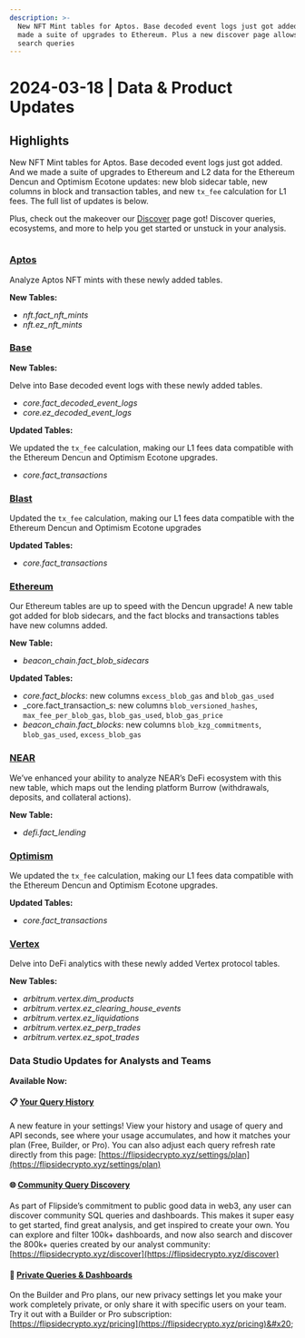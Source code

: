 ```yaml
---
description: >-
  New NFT Mint tables for Aptos. Base decoded event logs just got added. And we
  made a suite of upgrades to Ethereum. Plus a new discover page allows you to
  search queries
---
```


# 2024-03-18 | Data & Product Updates

## Highlights

New NFT Mint tables for Aptos. Base decoded event logs just got added. And we made a suite of upgrades to Ethereum and L2 data for the Ethereum Dencun and Optimism Ecotone updates: new blob sidecar table, new columns in block and transaction tables, and new `tx_fee` calculation for L1 fees.  The full list of updates is below.

Plus, check out the makeover our [Discover](https://flipsidecrypto.xyz/discover/dashboards) page got! Discover queries, ecosystems, and more to help you get started or unstuck in your analysis.

<figure><img src="https://lh7-us.googleusercontent.com/iaRZN0lO2ZqVHenmDn_cRsqa56YjTVskJCIxaTwBXLmD7KP8Sve6vz33AFdu0MWmBTpqyQuBnRiOFGz5fhlOocZpJx5UKkoTY221j2zQHoYeiBb_P1wzx1LPU-No-PMULfWIigMlPWl59qSxrWXy1HU" alt=""><figcaption></figcaption></figure>

### [Aptos](https://flipsidecrypto.github.io/aptos-models/#!/overview)

Analyze Aptos NFT mints with these newly added tables.

**New Tables:**

* _nft.fact\_nft\_mints_
* _nft.ez\_nft\_mints_

### [Base](https://flipsidecrypto.github.io/base-models/#!/overview)

**New Tables:**

Delve into Base decoded event logs with these newly added tables.

* _core.fact\_decoded\_event\_logs_
* _core.ez\_decoded\_event\_logs_

**Updated Tables:**

We updated the `tx_fee` calculation, making our L1 fees data compatible with the Ethereum Dencun and Optimism Ecotone upgrades. &#x20;

* _core.fact\_transactions_

### [Blast](https://flipsidecrypto.github.io/blast-models/#!/overview)

Updated the `tx_fee` calculation, making our L1 fees data compatible with the Ethereum Dencun and Optimism Ecotone upgrades&#x20;

**Updated Tables:**

* _core.fact\_transactions_

### [Ethereum](https://flipsidecrypto.github.io/ethereum-models/#!/overview)

Our Ethereum tables are up to speed with the Dencun upgrade! A new table got added for blob sidecars, and the fact blocks and transactions tables have new columns added.

**New Table:**

* _beacon\_chain.fact\_blob\_sidecars_

**Updated Tables:**

* _core.fact\_blocks_: new columns `excess_blob_gas` and `blob_gas_used`
* _core.fact\_transaction_s: new columns `blob_versioned_hashes`, `max_fee_per_blob_gas`, `blob_gas_used`, `blob_gas_price`
* _beacon\_chain.fact\_blocks_: new columns `blob_kzg_commitments`, `blob_gas_used`, `excess_blob_gas`

### [NEAR](https://flipsidecrypto.github.io/near-models/#!/overview)

We’ve enhanced your ability to analyze NEAR’s DeFi ecosystem with this new table, which maps out the lending platform Burrow (withdrawals, deposits, and collateral actions).

**New Table:**

* _defi.fact\_lending_

### [Optimism](https://flipsidecrypto.github.io/optimism-models/#!/overview)

We updated the `tx_fee` calculation, making our L1 fees data compatible with the Ethereum Dencun and Optimism Ecotone upgrades.&#x20;

**Updated Tables:**

* _core.fact\_transactions_

### [Vertex](https://flipsidecrypto.github.io/arbitrum-models/#!/model/model.arbitrum\_models.vertex\_\_dim\_products)

Delve into DeFi analytics with these newly added Vertex protocol tables.

**New Tables:**

* _arbitrum.vertex.dim\_products_
* _arbitrum.vertex.ez\_clearing\_house\_events_
* _arbitrum.vertex.ez\_liquidations_
* _arbitrum.vertex.ez\_perp\_trades_
* _arbitrum.vertex.ez\_spot\_trades_

### Data Studio Updates for Analysts and Teams

**Available Now:**

#### 📋 [Your Query History](https://flipsidecrypto.xyz/settings/plan)

A new feature in your settings! View your history and usage of query and API seconds, see where your usage accumulates, and how it matches your plan (Free, Builder, or Pro). You can also adjust each query refresh rate directly from this page: [https://flipsidecrypto.xyz/settings/plan](https://flipsidecrypto.xyz/settings/plan) &#x20;

#### 🌐 [Community Query Discovery](https://flipsidecrypto.xyz/discover)

As part of Flipside’s commitment to public good data in web3, any user can discover community SQL queries and dashboards. This makes it super easy to get started, find great analysis, and get inspired to create your own. You can explore and filter 100k+ dashboards, and now also search and discover the 800k+ queries created by our analyst community: [https://flipsidecrypto.xyz/discover](https://flipsidecrypto.xyz/discover) &#x20;

#### 🔐 [Private Queries & Dashboards](https://flipsidecrypto.xyz/pricing)

On the Builder and Pro plans, our new privacy settings let you make your work completely private, or only share it with specific users on your team. Try it out with a Builder or Pro subscription: [https://flipsidecrypto.xyz/pricing](https://flipsidecrypto.xyz/pricing)&#x20;
